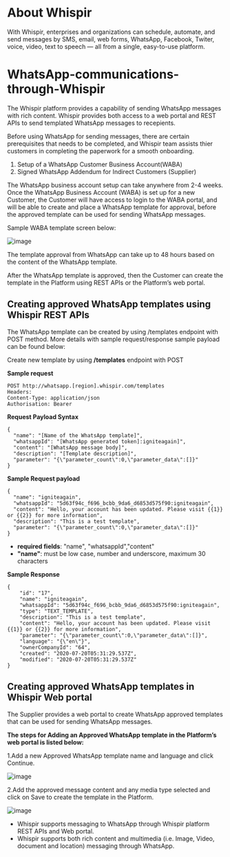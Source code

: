 # About Whispir
With Whispir, enterprises and organizations can schedule, automate, and send messages by SMS, email, web forms, WhatsApp, Facebook, Twiter, voice, video, text to speech — all from a single, easy-to-use platform.

# WhatsApp-communications-through-Whispir
The Whispir platform provides a capability of sending WhatsApp messages with rich content. Whispir provides both access to a web portal and REST APIs to send templated WhatsApp messages to recepients.

Before using WhatsApp for sending messages, there are certain prerequisites that needs to be completed, and Whispir team assists thier customers in completing the paperwork for a smooth onboarding.
1.	Setup of a WhatsApp Customer Business Account(WABA)
2.	Signed WhatsApp Addendum for Indirect Customers (Supplier)

The WhatsApp business account setup can take anywhere from 2-4 weeks.
Once the WhatsApp Business Account (WABA) is set up for a new Customer, the Customer will have access to login to the WABA portal, and will be able to create and place a WhatsApp template for approval, before the approved template can be used for sending WhatsApp messages.

Sample WABA template screen below:

![image](https://user-images.githubusercontent.com/96904835/147811650-ce1f6f4a-2dbe-4ec5-b4c7-d594bbed01a4.png)


The template approval from WhatsApp can take up to 48 hours based on the content of the WhatsApp template.

After the WhatsApp template is approved, then the Customer can create the template in the Platform using REST APIs or the Platform’s web portal.

## Creating approved WhatsApp templates using Whispir REST APIs

The WhatsApp template can be created by using /templates endpoint with POST method.
More details with sample request/response sample payload can be found below:

Create new template by using **/templates** endpoint with POST

**Sample request**

```
POST http://whatsapp.[region].whispir.com/templates
Headers: 
Content-Type: application/json
Authorisation: Bearer
```
**Request Payload Syntax**

```
{
  "name": "[Name of the WhatsApp template]",
  "whatsappId": "[WhatsApp generated token]:igniteagain]",
  "content": "[WhatsApp message body]", 
  "description": "[Template description]",
  "parameter": "{\"parameter_count\":0,\"parameter_data\":[]}"
}
```
**Sample Request payload**
```
{
  "name": "igniteagain",
  "whatsappId": "5d63f94c_f696_bcbb_9da6_d6853d575f90:igniteagain",
  "content": "Hello, your account has been updated. Please visit {{1}} or {{2}} for more information", 
  "description": "This is a test template",
  "parameter": "{\"parameter_count\":0,\"parameter_data\":[]}"
}
```
* **required fields**: "name", "whatsappId","content"
* **"name"**: must be low case, number and underscore, maximum 30 characters

**Sample Response**
```
{
    "id": "17",
    "name": "igniteagain",
    "whatsappId": "5d63f94c_f696_bcbb_9da6_d6853d575f90:igniteagain",
    "type": "TEXT_TEMPLATE",
    "description": "This is a test template",
    "content": "Hello, your account has been updated. Please visit {{1}} or {{2}} for more information",
    "parameter": "{\"parameter_count\":0,\"parameter_data\":[]}",
    "language": "{\"en\"}",
    "ownerCompanyId": "64",
    "created": "2020-07-20T05:31:29.537Z",
    "modified": "2020-07-20T05:31:29.537Z"
}
```
## Creating approved WhatsApp templates in Whispir Web portal
The Supplier provides a web portal to create WhatsApp approved templates that can be used for sending WhatsApp messages.

**The steps for Adding an Approved WhatsApp template in the Platform’s web portal is listed below:**

1.Add a new Approved WhatsApp template name and language and click Continue.

![image](https://user-images.githubusercontent.com/96904835/148198977-d4d2a142-5782-42b4-bc18-64e1c35ff07f.png)

2.Add the approved message content and any media type selected and click on Save to create the template in the Platform.

![image](https://user-images.githubusercontent.com/96904835/148198533-b12b037b-580c-43f2-be00-41d1ae8468e7.png)

* Whispir supports messaging to WhatsApp through Whispir platform REST APIs and Web portal.
* Whispir supports both rich content and multimedia (i.e. Image, Video, document and location) messaging through WhatsApp.






